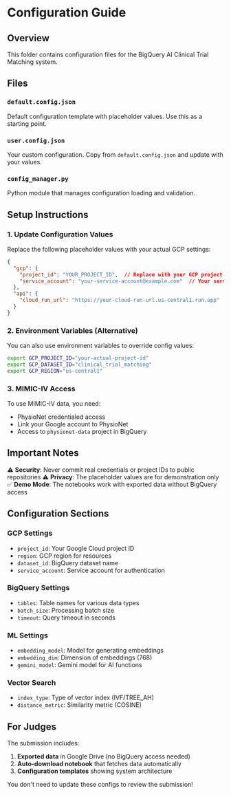 # Configuration Guide

## Overview
This folder contains configuration files for the BigQuery AI Clinical Trial Matching system.

## Files

### `default.config.json`
Default configuration template with placeholder values. Use this as a starting point.

### `user.config.json`
Your custom configuration. Copy from `default.config.json` and update with your values.

### `config_manager.py`
Python module that manages configuration loading and validation.

## Setup Instructions

### 1. Update Configuration Values

Replace the following placeholder values with your actual GCP settings:

```json
{
  "gcp": {
    "project_id": "YOUR_PROJECT_ID",  // Replace with your GCP project ID
    "service_account": "your-service-account@example.com"  // Your service account email
  },
  "api": {
    "cloud_run_url": "https://your-cloud-run-url.us-central1.run.app"  // Your Cloud Run URL
  }
}
```

### 2. Environment Variables (Alternative)

You can also use environment variables to override config values:

```bash
export GCP_PROJECT_ID="your-actual-project-id"
export GCP_DATASET_ID="clinical_trial_matching"
export GCP_REGION="us-central1"
```

### 3. MIMIC-IV Access

To use MIMIC-IV data, you need:
- PhysioNet credentialed access
- Link your Google account to PhysioNet
- Access to `physionet-data` project in BigQuery

## Important Notes

⚠️ **Security**: Never commit real credentials or project IDs to public repositories
⚠️ **Privacy**: The placeholder values are for demonstration only
✅ **Demo Mode**: The notebooks work with exported data without BigQuery access

## Configuration Sections

### GCP Settings
- `project_id`: Your Google Cloud project ID
- `region`: GCP region for resources
- `dataset_id`: BigQuery dataset name
- `service_account`: Service account for authentication

### BigQuery Settings
- `tables`: Table names for various data types
- `batch_size`: Processing batch size
- `timeout`: Query timeout in seconds

### ML Settings
- `embedding_model`: Model for generating embeddings
- `embedding_dim`: Dimension of embeddings (768)
- `gemini_model`: Gemini model for AI functions

### Vector Search
- `index_type`: Type of vector index (IVF/TREE_AH)
- `distance_metric`: Similarity metric (COSINE)

## For Judges

The submission includes:
1. **Exported data** in Google Drive (no BigQuery access needed)
2. **Auto-download notebook** that fetches data automatically
3. **Configuration templates** showing system architecture

You don't need to update these configs to review the submission!